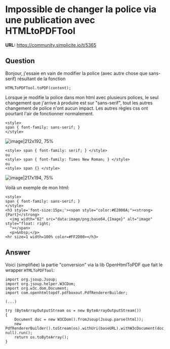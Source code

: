 # Impossible de changer la police via une publication avec HTMLtoPDFTool

**URL:** https://community.simplicite.io/t/5365

## Question
Bonjour, j'essaie en vain de modifier la police  (avec autre chose que sans-serif) résultant de la fonction
```
HTMLToPDFTool.toPDF(content);
```

Lorsque je modifie la police dans mon html avec plusieurs polices, le seul changement que j'arrive à produire est sur "sans-serif", tout les autres changement de police n'ont aucun impact. Les autres règles css ont pourtant l'air de fonctionner normalement.

```
<style> 
span { font-family: sans-serif; } 
</style>
```

![image|212x192, 75%](upload://1WlNl5kM7YMrUIg7lmBKs1Y4sR6.png)


```
<style> span { font-family: serif; } </style> 
ou 
<style> span { font-family: Times New Roman; } </style> 
ou
<style> span {} </style>
```
![image|217x194, 75%](upload://l8XrxMaXRXIbCJBDDGYI7eYJyOE.png)

Voilà un exemple de mon html:
```
<style> 
span { font-family: sans-serif; } 
</style>
<h3 style='font-size:15px;'><span style="color:#E2000A;"><strong>{Part}</strong>
  <img width="62" src="data:image/png;base64,{Image}" alt="image" style="float: right; 
  "></span>
  <p>&nbsp;</p>
<hr size=1 width=100% color=#FF2D00></h3>
```

## Answer
Voici (simplifiée) la partie "conversion" via la lib OpenHtmlToPDF que fait le wrapper `HTMLToPDFTool`:

```
import org.jsoup.Jsoup;
import org.jsoup.helper.W3CDom;
import org.w3c.dom.Document;
import com.openhtmltopdf.pdfboxout.PdfRendererBuilder;

(...)

try (ByteArrayOutputStream os = new ByteArrayOutputStream())
{
	Document doc = new W3CDom().fromJsoup(Jsoup.parse(html));
	new PdfRendererBuilder().toStream(os).withUri(baseURL).withW3cDocument(doc, null).run();
	return os.toByteArray();
}
```
